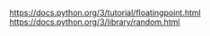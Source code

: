 https://docs.python.org/3/tutorial/floatingpoint.html
https://docs.python.org/3/library/random.html
